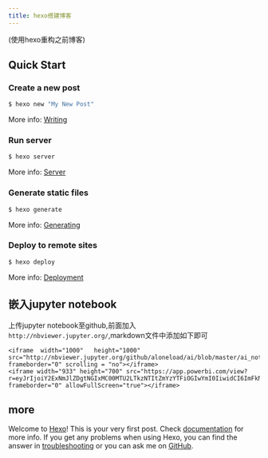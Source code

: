 ```yaml
---
title: hexo搭建博客
---
```

(使用hexo重构之前博客)

## Quick Start

### Create a new post

``` bash
$ hexo new "My New Post"
```

More info: [Writing](https://hexo.io/docs/writing.html)

### Run server

``` bash
$ hexo server
```

More info: [Server](https://hexo.io/docs/server.html)

### Generate static files

``` bash
$ hexo generate
```

More info: [Generating](https://hexo.io/docs/generating.html)

### Deploy to remote sites

``` bash
$ hexo deploy
```

More info: [Deployment](https://hexo.io/docs/deployment.html)

## 嵌入jupyter notebook 
上传jupyter notebook至github,前面加入`http://nbviewer.jupyter.org/`,markdown文件中添加如下即可
```
<iframe  width="1000"   height="1000" src="http://nbviewer.jupyter.org/github/aloneload/ai/blob/master/ai_notebook.ipynb" frameborder="0" scrolling = "no"></iframe>
<iframe width="933" height="700" src="https://app.powerbi.com/view?r=eyJrIjoiY2ExNmJlZDgtNGIxMC00MTU2LTkzNTItZmYzYTFiOGIwYmI0IiwidCI6ImFkNDcxZGM5LTUwODUtNGQ5Mi05ZGE2LTJiMGYyMDc4MWI0NSIsImMiOjZ9" frameborder="0" allowFullScreen="true"></iframe>
```
## more
Welcome to [Hexo](https://hexo.io/)! This is your very first post. Check [documentation](https://hexo.io/docs/) for more info. If you get any problems when using Hexo, you can find the answer in [troubleshooting](https://hexo.io/docs/troubleshooting.html) or you can ask me on [GitHub](https://github.com/hexojs/hexo/issues).
